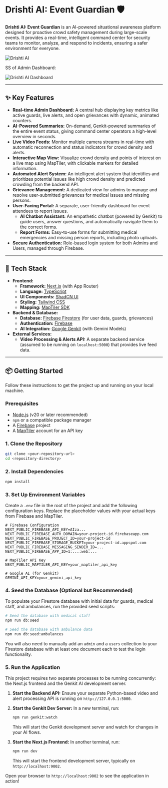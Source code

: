 # Drishti AI: Event Guardian 🛡️

**Drishti AI: Event Guardian** is an AI-powered situational awareness platform designed for proactive crowd safety management during large-scale events. It provides a real-time, intelligent command center for security teams to monitor, analyze, and respond to incidents, ensuring a safer environment for everyone.

![Drishti AI](https://res.cloudinary.com/dams0r5uk/image/upload/v1753526208/Picture1_wlf2zp.jpg)


SS of Admin Dashboard:

![Drishti AI Dashboard](https://res.cloudinary.com/dams0r5uk/image/upload/v1755239920/e0596e3ca77b7bdadbf4e6a58e4f4b4221dbe2807421542949fae856a4d157f8_z2rcvo.png)

---

## ✨ Key Features

*   **Real-time Admin Dashboard:** A central hub displaying key metrics like active guards, live alerts, and open grievances with dynamic, animated counters.
*   **AI-Powered Summaries:** On-demand, Genkit-powered summaries of the entire event status, giving command center operators a high-level overview in seconds.
*   **Live Video Feeds:** Monitor multiple camera streams in real-time with automatic reconnection and status indicators for crowd density and alerts.
*   **Interactive Map View:** Visualize crowd density and points of interest on a live map using MapTiler, with clickable markers for detailed information.
*   **Automated Alert System:** An intelligent alert system that identifies and prioritizes potential issues like high crowd density and predicted crowding from the backend API.
*   **Grievance Management:** A dedicated view for admins to manage and resolve user-submitted grievances for medical issues and missing persons.
*   **User-Facing Portal:** A separate, user-friendly dashboard for event attendees to report issues.
    *   **AI Chatbot Assistant:** An empathetic chatbot (powered by Genkit) to guide users, answer questions, and automatically navigate them to the correct forms.
    *   **Report Forms:** Easy-to-use forms for submitting medical emergencies and missing person reports, including photo uploads.
*   **Secure Authentication:** Role-based login system for both Admins and Users, managed through Firebase.

---

## 🚀 Tech Stack

*   **Frontend:**
    *   **Framework:** [Next.js](https://nextjs.org/) (with App Router)
    *   **Language:** [TypeScript](https://www.typescriptlang.org/)
    *   **UI Components:** [ShadCN UI](https://ui.shadcn.com/)
    *   **Styling:** [Tailwind CSS](https://tailwindcss.com/)
    *   **Mapping:** [MapTiler SDK](https://maptiler.com/sdk/)
*   **Backend & Database:**
    *   **Database:** [Firebase Firestore](https://firebase.google.com/docs/firestore) (for user data, guards, grievances)
    *   **Authentication:** [Firebase](https://firebase.google.com/)
    *   **AI Integration:** [Google Genkit](https://firebase.google.com/docs/genkit) (with Gemini Models)
*   **External Services:**
    *   **Video Processing & Alerts API:** A separate backend service (assumed to be running on `localhost:5000`) that provides live feed data.

---

## 📦 Getting Started

Follow these instructions to get the project up and running on your local machine.

### Prerequisites

*   [Node.js](https://nodejs.org/en) (v20 or later recommended)
*   `npm` or a compatible package manager
*   A [Firebase](https://firebase.google.com/) project
*   A [MapTiler](https://maptiler.com/) account for an API key

### 1. Clone the Repository

```bash
git clone <your-repository-url>
cd <repository-directory>
```

### 2. Install Dependencies

```bash
npm install
```

### 3. Set Up Environment Variables

Create a `.env` file in the root of the project and add the following configuration keys. Replace the placeholder values with your actual keys from Firebase and MapTiler.

```env
# Firebase Configuration
NEXT_PUBLIC_FIREBASE_API_KEY=AIza...
NEXT_PUBLIC_FIREBASE_AUTH_DOMAIN=your-project-id.firebaseapp.com
NEXT_PUBLIC_FIREBASE_PROJECT_ID=your-project-id
NEXT_PUBLIC_FIREBASE_STORAGE_BUCKET=your-project-id.appspot.com
NEXT_PUBLIC_FIREBASE_MESSAGING_SENDER_ID=...
NEXT_PUBLIC_FIREBASE_APP_ID=1:...:web:...

# MapTiler API Key
NEXT_PUBLIC_MAPTILER_API_KEY=your_maptiler_api_key

# Google AI (for Genkit)
GEMINI_API_KEY=your_gemini_api_key
```

### 4. Seed the Database (Optional but Recommended)

To populate your Firestore database with initial data for guards, medical staff, and ambulances, run the provided seed scripts:

```bash
# Seed the database with medical staff
npm run db:seed

# Seed the database with ambulance data
npm run db:seed:ambulances
```
You will also need to manually add an `admin` and a `users` collection to your Firestore database with at least one document each to test the login functionality.

### 5. Run the Application

This project requires two separate processes to be running concurrently: the Next.js frontend and the Genkit AI development server.

1.  **Start the Backend API:**
    Ensure your separate Python-based video and alert processing API is running on `http://127.0.0.1:5000`.

2.  **Start the Genkit Dev Server:**
    In a new terminal, run:
    ```bash
    npm run genkit:watch
    ```
    This will start the Genkit development server and watch for changes in your AI flows.

3.  **Start the Next.js Frontend:**
    In another terminal, run:
    ```bash
    npm run dev
    ```
    This will start the frontend development server, typically on `http://localhost:9002`.

Open your browser to `http://localhost:9002` to see the application in action!
